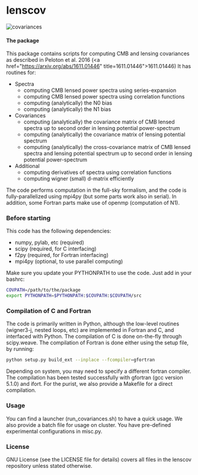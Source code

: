 lenscov
==
<img src = "https://inspirehep.net/record/1495824/files/covariances_phixCMB_triangle_MV_binned_CMB-S4_difference.png" title = "Covariances" alt = "covariances">

#### The package
This package contains scripts for computing CMB and lensing covariances
as described in Peloton et al. 2016 (<a href="https://arxiv.org/abs/1611.01446" title=1611.01446">1611.01446</a>)
It has routines for:
* Spectra
    * computing CMB lensed power spectra using series-expansion
    * computing CMB lensed power spectra using correlation functions
    * computing (analytically) the N0 bias
    * computing (analytically) the N1 bias
* Covariances
    * computing (analytically) the covariance matrix of
      CMB lensed spectra up to second order in lensing potential power-spectrum
    * computing (analytically) the covariance matrix of
      lensing potential spectrum
    * computing (analytically) the cross-covariance matrix of
      CMB lensed spectra and lensing potential spectrum up to
      second order in lensing potential power-spectrum
* Additional
    * computing derivatives of spectra using correlation functions
    * computing wigner (small) d-matrix efficiently

The code performs computation in the full-sky formalism, and
the code is fully-parallelized using mpi4py (but some parts work also in serial).
In addition, some Fortran parts make use of openmp (computation of N1).

### Before starting
This code has the following dependencies:
* numpy, pylab, etc (required)
* scipy (required, for C interfacing)
* f2py (required, for Fortran interfacing)
* mpi4py (optional, to use parallel computing)

Make sure you update your PYTHONPATH to use the code.
Just add in your bashrc:
```bash
COVPATH=/path/to/the/package
export PYTHONPATH=$PYTHONPATH:$COVPATH:$COVPATH/src
```

### Compilation of C and Fortran
The code is primarily written in Python, although the low-level routines
(wigner3-j, nested loops, etc) are implemented in Fortran and C,
and interfaced with Python. The compilation of C is done on-the-fly
through scipy.weave. The compilation of Fortran is done either using the
setup file, by running:
```bash
python setup.py build_ext --inplace --fcompiler=gfortran
```
Depending on system, you may need to specify a different fortran compiler.
The compilation has been tested successfully with gfortran (gcc version 5.1.0) and ifort.
For the purist, we also provide a Makefile for a direct compilation.

### Usage
You can find a launcher (run_covariances.sh) to have a quick usage.
We also provide a batch file for usage on cluster.
You have pre-defined experimental configurations in misc.py.

### License
GNU License (see the LICENSE file for details) covers all files
in the lenscov repository unless stated otherwise.
